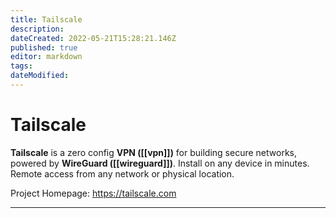 ```yaml
---
title: Tailscale
description: 
dateCreated: 2022-05-21T15:28:21.146Z
published: true
editor: markdown
tags: 
dateModified: 
---
```

# Tailscale
**Tailscale** is a zero config **VPN ([[vpn]])** for building secure networks, powered by **WireGuard ([[wireguard]])**. Install on any device in minutes. Remote access from any network or physical location.

Project Homepage: https://tailscale.com

---

